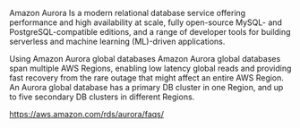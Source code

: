 
Amazon Aurora 
    Is a modern relational database service offering performance and high availability at scale, fully open-source MySQL- and PostgreSQL-compatible editions, and a range of developer tools for building serverless and machine learning (ML)-driven applications.



Using Amazon Aurora global databases
    Amazon Aurora global databases span multiple AWS Regions, enabling low latency global reads and providing fast recovery from the rare outage that might affect an entire AWS Region. An Aurora global database has a primary DB cluster in one Region, and up to five secondary DB clusters in different Regions.




https://aws.amazon.com/rds/aurora/faqs/


